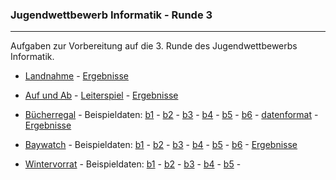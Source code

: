 


### Jugendwettbewerb Informatik - Runde 3

----

Aufgaben zur Vorbereitung auf die 3. Runde des Jugendwettbewerbs Informatik.

- [Landnahme](./landnahme/landnahme.pdf) - [Ergebnisse](./landnahme/landnahme_ergebnisse.md)

- [Auf und Ab](./auf_und_ab/auf_und_ab.pdf)  - [Leiterspiel](./auf_und_ab/leiterspiel.pdf) - [Ergebnisse](./auf_und_ab/ergebnisse.md)

- [Bücherregal](./buecherregal/buecherregal.pdf) - Beispieldaten: 
[b1](./buecherregal/beispieldaten/buecherregal1.txt) -
[b2](./buecherregal/beispieldaten/buecherregal2.txt) -
[b3](./buecherregal/beispieldaten/buecherregal3.txt) -
[b4](./buecherregal/beispieldaten/buecherregal4.txt) -
[b5](./buecherregal/beispieldaten/buecherregal5.txt) -
[b6](./buecherregal/beispieldaten/buecherregal6.txt) -
[datenformat](./buecherregal/beispieldaten/datenformat.md) -
[Ergebnisse](./buecherregal/buecherregal_ergebnisse.md)


- [Baywatch](./baywatch/baywatch.pdf) - Beispieldaten:
  [b1](./baywatch/beispieldaten/baywatch1.txt) -
  [b2](./baywatch/beispieldaten/baywatch2.txt) -
  [b3](./baywatch/beispieldaten/baywatch3.txt) -
  [b4](./baywatch/beispieldaten/baywatch4.txt) -
  [b5](./baywatch/beispieldaten/baywatch5.txt) -
  [b6](./baywatch/beispieldaten/baywatch6.txt) - 
  [Ergebnisse](./baywatch/baywatch_ergebnisse.md)

- [Wintervorrat](./wintervorrat/wintervorrat.pdf) - Beispieldaten:
  [b1](./wintervorrat/beispieldaten/wintervorrat1.txt) -
  [b2](./wintervorrat/beispieldaten/wintervorrat2.txt) -
  [b3](./wintervorrat/beispieldaten/wintervorrat3.txt) -
  [b4](./wintervorrat/beispieldaten/wintervorrat4.txt) -
  [b5](./wintervorrat/beispieldaten/wintervorrat5.txt) -

